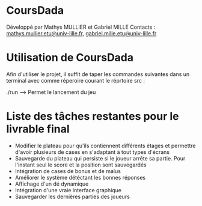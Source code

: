 CoursDada
===========

Développé par Mathys MULLIER et Gabriel MILLE
Contacts : mathys.mullier.etu@univ-lille.fr, gabriel.mille.etu@univ-lille.fr 

# Utilisation de CoursDada

Afin d'utiliser le projet, il suffit de taper les commandes suivantes dans un terminal avec comme réperoire courant le réprtoire src :

./run --> Permet le lancement du jeu

# Liste des tâches restantes pour le livrable final

 - Modifier le plateau pour qu'ils contiennent différents étages et permettre d'avoir plusieurs de cases en s'adaptant à tout types d'écrans
 - Sauvegarde du plateau qui persiste si le joueur arrête sa partie. Pour l'instant seul le score et la position sont sauvegardés
 - Intégration de cases de bonus et de malus 
 - Améliorer le système détéctant les bonnes réponses
 - Affichage d'un dé dynamique
 - Intégration d'une vraie interface graphique 
 - Sauvegarder les dernières parties des joueurs